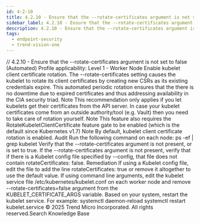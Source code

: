 ```yaml
---
id: 4-2-10
title: 4.2.10 - Ensure that the --rotate-certificates argument is not set to false (Automated)
sidebar_label: 4.2.10 - Ensure that the --rotate-certificates argument is not set to false (Automated)
description: 4.2.10 - Ensure that the --rotate-certificates argument is not set to false (Automated)
tags:
  - endpoint-security
  - trend-vision-one
---
```


/*<![CDATA[*/ $('#title').html($('meta[name=map-description]').attr('content')); /*]]>*/ 4.2.10 - Ensure that the --rotate-certificates argument is not set to false (Automated) Profile applicability: Level 1 - Worker Node Enable kubelet client certificate rotation. The --rotate-certificates setting causes the kubelet to rotate its client certificates by creating new CSRs as its existing credentials expire. This automated periodic rotation ensures that the there is no downtime due to expired certificates and thus addressing availability in the CIA security triad. Note This recommendation only applies if you let kubelets get their certificates from the API server. In case your kubelet certificates come from an outside authority/tool (e.g. Vault) then you need to take care of rotation yourself. Note This feature also requires the RotateKubeletClientCertificate feature gate to be enabled (which is the default since Kubernetes v1.7) Note By default, kubelet client certificate rotation is enabled. Audit Run the following command on each node: ps -ef | grep kubelet Verify that the --rotate-certificates argument is not present, or is set to true. If the --rotate-certificates argument is not present, verify that if there is a Kubelet config file specified by --config, that file does not contain rotateCertificates: false. Remediation If using a Kubelet config file, edit the file to add the line rotateCertificates: true or remove it altogether to use the default value. If using command line arguments, edit the kubelet service file /etc/kubernetes/kubelet.conf on each worker node and remove --rotate-certificates=false argument from the KUBELET_CERTIFICATE_ARGS variable. Based on your system, restart the kubelet service. For example: systemctl daemon-reload systemctl restart kubelet.service © 2025 Trend Micro Incorporated. All rights reserved.Search Knowledge Base